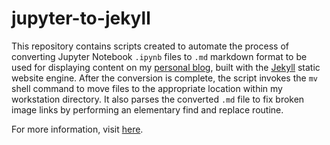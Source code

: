 # jupyter-to-jekyll

This repository contains scripts created to automate the process of converting Jupyter Notebook `.ipynb` files to `.md` markdown format to be used for displaying content on my [personal blog], built with the [Jekyll] static website engine. After the conversion is complete, the script invokes the `mv` shell command to move files to the appropriate location within my workstation directory. It also parses the converted `.md` file to fix broken image links by performing an elementary find and replace routine. 

For more information, visit [here].

[personal blog]: https://jaketae.github.io
[here]: https://jaketae.github.io/blog/jupyter-automation/
[Jekyll]: https://jekyllrb.com
